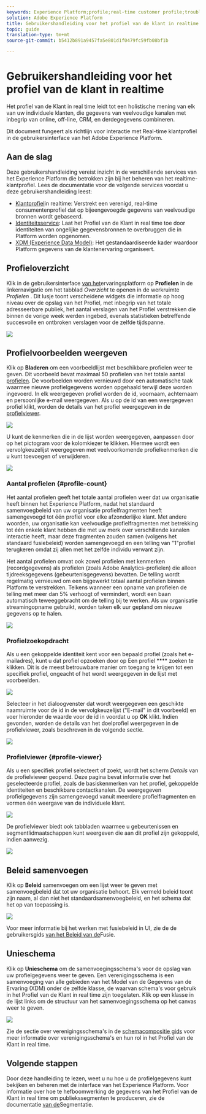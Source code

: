 ```yaml
---
keywords: Experience Platform;profile;real-time customer profile;troubleshooting;API
solution: Adobe Experience Platform
title: Gebruikershandleiding voor het profiel van de klant in realtime
topic: guide
translation-type: tm+mt
source-git-commit: b5412b891a9457fa5e801d1f0479fc59fb08bf1b

---
```



# Gebruikershandleiding voor het profiel van de klant in realtime

Het profiel van de Klant in real time leidt tot een holistische mening van elk van uw individuele klanten, die gegevens van veelvoudige kanalen met inbegrip van online, off-line, CRM, en derdegegevens combineren.

Dit document fungeert als richtlijn voor interactie met Real-time klantprofiel in de gebruikersinterface van het Adobe Experience Platform.

## Aan de slag

Deze gebruikershandleiding vereist inzicht in de verschillende services van het Experience Platform die betrokken zijn bij het beheren van het realtime-klantprofiel. Lees de documentatie voor de volgende services voordat u deze gebruikershandleiding leest:

* [Klantprofiel](../home.md)in realtime: Verstrekt een verenigd, real-time consumentenprofiel dat op bijeengevoegde gegevens van veelvoudige bronnen wordt gebaseerd.
* [Identiteitsservice](../../identity-service/home.md): Laat het Profiel van de Klant in real time toe door identiteiten van ongelijke gegevensbronnen te overbruggen die in Platform worden opgenomen.
* [XDM (Experience Data Model)](../../xdm/home.md): Het gestandaardiseerde kader waardoor Platform gegevens van de klantenervaring organiseert.

## Profieloverzicht

Klik in de gebruikersinterface [van het](http://platform.adobe.com)ervaringsplatform op **Profielen** in de linkernavigatie om het tabblad _Overzicht_ te openen in de werkruimte _Profielen_ . Dit lusje toont verscheidene widgets die informatie op hoog niveau over de opslag van het Profiel, met inbegrip van het totale adresseerbare publiek, het aantal verslagen van het Profiel verstrekken die binnen de vorige week werden ingebed, evenals statistieken betreffende succesvolle en ontbroken verslagen voor de zelfde tijdspanne.

![](../images/user-guide/profile-overview.png)

## Profielvoorbeelden weergeven

Klik op **Bladeren** om een voorbeeldlijst met beschikbare profielen weer te geven. Dit voorbeeld bevat maximaal 50 profielen van het totale aantal [profielen](#profile-count). De voorbeelden worden vernieuwd door een automatische taak waarmee nieuwe profielgegevens worden opgehaald terwijl deze worden ingevoerd. In elk weergegeven profiel worden de id, voornaam, achternaam en persoonlijke e-mail weergegeven. Als u op de id van een weergegeven profiel klikt, worden de details van het profiel weergegeven in de [profielviewer](#profile-viewer).

![](../images/user-guide/profile-samples.png)

U kunt de kenmerken die in de lijst worden weergegeven, aanpassen door op het pictogram voor de kolomkiezer te klikken. Hiermee wordt een vervolgkeuzelijst weergegeven met veelvoorkomende profielkenmerken die u kunt toevoegen of verwijderen.

![](../images/user-guide/column-selector.png)

### Aantal profielen {#profile-count}

Het aantal profielen geeft het totale aantal profielen weer dat uw organisatie heeft binnen het Experience Platform, nadat het standaard samenvoegbeleid van uw organisatie profielfragmenten heeft samengevoegd tot één profiel voor elke afzonderlijke klant. Met andere woorden, uw organisatie kan veelvoudige profielfragmenten met betrekking tot één enkele klant hebben die met uw merk over verschillende kanalen interactie heeft, maar deze fragmenten zouden samen (volgens het standaard fusiebeleid) worden samengevoegd en een telling van &quot;1&quot;profiel terugkeren omdat zij allen met het zelfde individu verwant zijn.

Het aantal profielen omvat ook zowel profielen met kenmerken (recordgegevens) als profielen (zoals Adobe Analytics-profielen) die alleen tijdreeksgegevens (gebeurtenisgegevens) bevatten. De telling wordt regelmatig vernieuwd om een bijgewerkt totaal aantal profielen binnen Platform te verstrekken. Telkens wanneer een opname van profielen de telling met meer dan 5% verhoogt of vermindert, wordt een baan automatisch teweeggebracht om de telling bij te werken. Als uw organisatie streamingopname gebruikt, worden taken elk uur gepland om nieuwe gegevens op te halen.

![](../images/user-guide/profile-count.png)

### Profielzoekopdracht

Als u een gekoppelde identiteit kent voor een bepaald profiel (zoals het e-mailadres), kunt u dat profiel opzoeken door op Een profiel **** zoeken te klikken. Dit is de meest betrouwbare manier om toegang te krijgen tot een specifiek profiel, ongeacht of het wordt weergegeven in de lijst met voorbeelden.

![](../images/user-guide/find-a-profile.png)

Selecteer in het dialoogvenster dat wordt weergegeven een geschikte naamruimte voor de id in de vervolgkeuzelijst (&quot;E-mail&quot; in dit voorbeeld) en voer hieronder de waarde voor de id in voordat u op **OK** klikt. Indien gevonden, worden de details van het doelprofiel weergegeven in de profielviewer, zoals beschreven in de volgende sectie.

![](../images/user-guide/find-a-profile-details.png)

### Profielviewer {#profile-viewer}

Als u een specifiek profiel selecteert of zoekt, wordt het scherm _Details_ van de profielviewer geopend. Deze pagina bevat informatie over het geselecteerde profiel, zoals de basiskenmerken van het profiel, gekoppelde identiteiten en beschikbare contactkanalen. De weergegeven profielgegevens zijn samengevoegd vanuit meerdere profielfragmenten en vormen één weergave van de individuele klant.

![](../images/user-guide/profile-viewer-detail.png)

De profielviewer biedt ook tabbladen waarmee u gebeurtenissen en segmentlidmaatschappen kunt weergeven die aan dit profiel zijn gekoppeld, indien aanwezig.

![](../images/user-guide/profile-viewer-events-seg.png)

## Beleid samenvoegen

Klik op **Beleid** samenvoegen om een lijst weer te geven met samenvoegbeleid dat tot uw organisatie behoort. Elk vermeld beleid toont zijn naam, al dan niet het standaardsamenvoegbeleid, en het schema dat het op van toepassing is.

![](../images/user-guide/profile-merge-policies.png)

Voor meer informatie bij het werken met fusiebeleid in UI, zie de de gebruikersgids [van het Beleid van de](merge-policies.md)Fusie.

## Unieschema

Klik op **Unieschema** om de samenvoegingsschema&#39;s voor de opslag van uw profielgegevens weer te geven. Een verenigingsschema is een samenvoeging van alle gebieden van het Model van de Gegevens van de Ervaring (XDM) onder de zelfde klasse, de waarvan schema&#39;s voor gebruik in het Profiel van de Klant in real time zijn toegelaten. Klik op een klasse in de lijst links om de structuur van het samenvoegingsschema op het canvas weer te geven.

![](../images/user-guide/profile-union-schema.png)

Zie de sectie over verenigingsschema&#39;s in de [schemacompositie gids](../../xdm/schema/composition.md) voor meer informatie over verenigingsschema&#39;s en hun rol in het Profiel van de Klant in real time.

## Volgende stappen

Door deze handleiding te lezen, weet u nu hoe u de profielgegevens kunt bekijken en beheren met de interface van het Experience Platform. Voor informatie over hoe te hefboomwerking de gegevens van het Profiel van de Klant in real time om publiekssegmenten te produceren, zie de documentatie [van de](../../segmentation/home.md)Segmentatie.